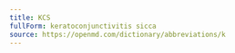 ```yaml
---
title: KCS
fullForm: keratoconjunctivitis sicca
source: https://openmd.com/dictionary/abbreviations/k
---
```

